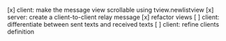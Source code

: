 [x] client: make the message view scrollable using tview.newlistview
[x] server: create a client-to-client relay message
[x] refactor views
[ ] client: differentiate between sent texts and received texts
[ ] client: refine clients definition